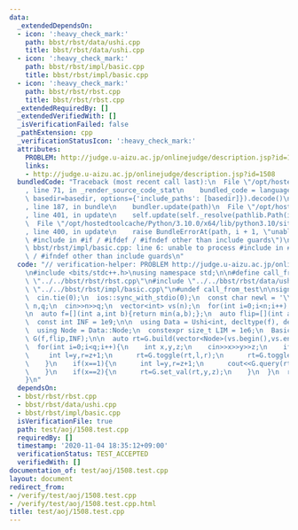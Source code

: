 ```yaml
---
data:
  _extendedDependsOn:
  - icon: ':heavy_check_mark:'
    path: bbst/rbst/data/ushi.cpp
    title: bbst/rbst/data/ushi.cpp
  - icon: ':heavy_check_mark:'
    path: bbst/rbst/impl/basic.cpp
    title: bbst/rbst/impl/basic.cpp
  - icon: ':heavy_check_mark:'
    path: bbst/rbst/rbst.cpp
    title: bbst/rbst/rbst.cpp
  _extendedRequiredBy: []
  _extendedVerifiedWith: []
  _isVerificationFailed: false
  _pathExtension: cpp
  _verificationStatusIcon: ':heavy_check_mark:'
  attributes:
    PROBLEM: http://judge.u-aizu.ac.jp/onlinejudge/description.jsp?id=1508
    links:
    - http://judge.u-aizu.ac.jp/onlinejudge/description.jsp?id=1508
  bundledCode: "Traceback (most recent call last):\n  File \"/opt/hostedtoolcache/Python/3.10.0/x64/lib/python3.10/site-packages/onlinejudge_verify/documentation/build.py\"\
    , line 71, in _render_source_code_stat\n    bundled_code = language.bundle(stat.path,\
    \ basedir=basedir, options={'include_paths': [basedir]}).decode()\n  File \"/opt/hostedtoolcache/Python/3.10.0/x64/lib/python3.10/site-packages/onlinejudge_verify/languages/cplusplus.py\"\
    , line 187, in bundle\n    bundler.update(path)\n  File \"/opt/hostedtoolcache/Python/3.10.0/x64/lib/python3.10/site-packages/onlinejudge_verify/languages/cplusplus_bundle.py\"\
    , line 401, in update\n    self.update(self._resolve(pathlib.Path(included), included_from=path))\n\
    \  File \"/opt/hostedtoolcache/Python/3.10.0/x64/lib/python3.10/site-packages/onlinejudge_verify/languages/cplusplus_bundle.py\"\
    , line 400, in update\n    raise BundleErrorAt(path, i + 1, \"unable to process\
    \ #include in #if / #ifdef / #ifndef other than include guards\")\nonlinejudge_verify.languages.cplusplus_bundle.BundleErrorAt:\
    \ bbst/rbst/impl/basic.cpp: line 6: unable to process #include in #if / #ifdef\
    \ / #ifndef other than include guards\n"
  code: "// verification-helper: PROBLEM http://judge.u-aizu.ac.jp/onlinejudge/description.jsp?id=1508\n\
    \n#include <bits/stdc++.h>\nusing namespace std;\n\n#define call_from_test\n#include\
    \ \"../../bbst/rbst/rbst.cpp\"\n#include \"../../bbst/rbst/data/ushi.cpp\"\n#include\
    \ \"../../bbst/rbst/impl/basic.cpp\"\n#undef call_from_test\n\nsigned main(){\n\
    \  cin.tie(0);\n  ios::sync_with_stdio(0);\n  const char newl = '\\n';\n\n  int\
    \ n,q;\n  cin>>n>>q;\n  vector<int> vs(n);\n  for(int i=0;i<n;i++) cin>>vs[i];\n\
    \n  auto f=[](int a,int b){return min(a,b);};\n  auto flip=[](int a){return a;};\n\
    \  const int INF = 1e9;\n\n  using Data = Ushi<int, decltype(f), decltype(flip)>;\n\
    \  using Node = Data::Node;\n  constexpr size_t LIM = 1e6;\n  Basic<Data, LIM>\
    \ G(f,flip,INF);\n\n  auto rt=G.build(vector<Node>(vs.begin(),vs.end()));\n\n\
    \  for(int i=0;i<q;i++){\n    int x,y,z;\n    cin>>x>>y>>z;\n    if(x==0){\n \
    \     int l=y,r=z+1;\n      rt=G.toggle(rt,l,r);\n      rt=G.toggle(rt,l+1,r);\n\
    \    }\n    if(x==1){\n      int l=y,r=z+1;\n      cout<<G.query(rt,l,r)<<newl;\n\
    \    }\n    if(x==2){\n      rt=G.set_val(rt,y,z);\n    }\n  }\n  return 0;\n\
    }\n"
  dependsOn:
  - bbst/rbst/rbst.cpp
  - bbst/rbst/data/ushi.cpp
  - bbst/rbst/impl/basic.cpp
  isVerificationFile: true
  path: test/aoj/1508.test.cpp
  requiredBy: []
  timestamp: '2020-11-04 18:35:12+09:00'
  verificationStatus: TEST_ACCEPTED
  verifiedWith: []
documentation_of: test/aoj/1508.test.cpp
layout: document
redirect_from:
- /verify/test/aoj/1508.test.cpp
- /verify/test/aoj/1508.test.cpp.html
title: test/aoj/1508.test.cpp
---
```

